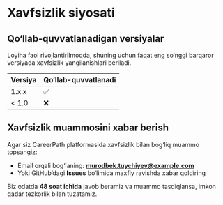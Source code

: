 # Xavfsizlik siyosati

## Qo‘llab-quvvatlanadigan versiyalar

Loyiha faol rivojlantirilmoqda, shuning uchun faqat eng so‘nggi barqaror versiyada xavfsizlik yangilanishlari beriladi.

| Versiya | Qo‘llab-quvvatlanadi |
| ------- | -------------------- |
| 1.x.x   | ✅                   |
| < 1.0   | ❌                   |

## Xavfsizlik muammosini xabar berish

Agar siz CareerPath platformasida xavfsizlik bilan bog‘liq muammo topsangiz:

- Email orqali bog‘laning: **murodbek.tuychiyev@example.com**  
- Yoki GitHub’dagi **Issues** bo‘limida maxfiy ravishda xabar qoldiring  

Biz odatda **48 soat ichida** javob beramiz va muammo tasdiqlansa, imkon qadar tezkorlik bilan tuzatamiz.  
